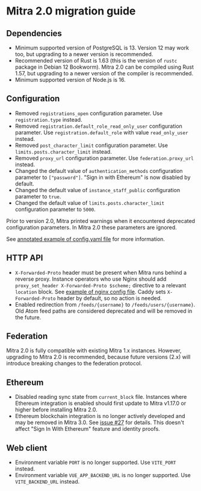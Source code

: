 # Mitra 2.0 migration guide

## Dependencies

- Minimum supported version of PostgreSQL is 13. Version 12 may work too, but upgrading to a newer version is recommended.
- Recommended version of Rust is 1.63 (this is the version of `rustc` package in Debian 12 Bookworm). Mitra 2.0 can be compiled using Rust 1.57, but upgrading to a newer version of the compiler is recommended.
- Minimum supported version of Node.js is 16.

## Configuration

- Removed `registrations_open` configuration parameter. Use `registration.type` instead.
- Removed `registration.default_role_read_only_user` configuration parameter. Use `registration.default_role` with value `read_only_user` instead.
- Removed `post_character_limit` configuration parameter. Use `limits.posts.character_limit` instead.
- Removed `proxy_url` configuration parameter. Use `federation.proxy_url` instead.
- Changed the default value of `authentication_methods` configuration parameter to `["password"]`. "Sign in with Ethereum" is now disabled by default.
- Changed the default value of `instance_staff_public` configuration parameter to `true`.
- Changed the default value of `limits.posts.character_limit` configuration parameter to `5000`.

Prior to version 2.0, Mitra printed warnings when it encountered deprecated configuration parameters. In Mitra 2.0 these parameters are ignored.

See [annotated example of config.yaml file](../contrib/mitra_config.yaml) for more information.

## HTTP API

- `X-Forwarded-Proto` header must be present when Mitra runs behind a reverse proxy. Instance operators who use Nginx should add `proxy_set_header X-Forwarded-Proto $scheme;` directive to a relevant `location` block. See [example of nginx config file](../contrib/mitra.nginx). Caddy sets `X-Forwarded-Proto` header by default, so no action is needed.
- Enabled redirection from `/feeds/{username}` to `/feeds/users/{username}`. Old Atom feed paths are considered deprecated and will be removed in the future.

## Federation

Mitra 2.0 is fully compatible with existing Mitra 1.x instances. However, upgrading to Mitra 2.0 is recommended, because future versions (2.x) will introduce breaking changes to the federation protocol.

## Ethereum

- Disabled reading sync state from `current_block` file. Instances where Ethereum integration is enabled should first update to Mitra v1.17.0 or higher before installing Mitra 2.0.
- Ethereum blockchain integration is no longer actively developed and may be removed in Mitra 3.0. See [issue #27](https://codeberg.org/silverpill/mitra/issues/27) for details. This doesn't affect "Sign In With Ethereum" feature and identity proofs.

## Web client

- Environment variable `PORT` is no longer supported. Use `VITE_PORT` instead.
- Environment variable `VUE_APP_BACKEND_URL` is no longer supported. Use `VITE_BACKEND_URL` instead.

